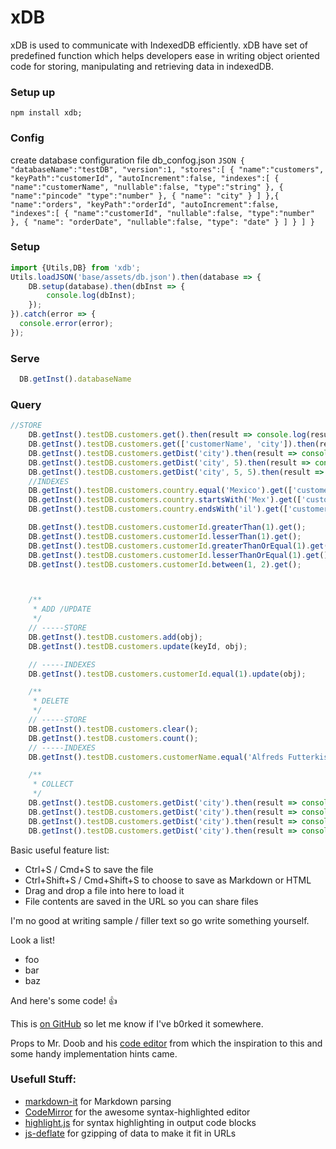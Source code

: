 # xDB

xDB is used to communicate with IndexedDB efficiently. xDB have set of predefined function which helps developers ease in writing object oriented code for storing, manipulating and retrieving data in indexedDB.

### Setup up
`
npm install xdb;
`

### Config
create database configuration file db_confog.json
`JSON
{
  "databaseName":"testDB",
  "version":1,
  "stores":[
    {
      "name":"customers",
      "keyPath":"customerId",
      "autoIncrement":false,
      "indexes":[
        {
          "name":"customerName",
          "nullable":false,
          "type":"string"
        },
        {
          "name":"pincode"
          "type":"number"
        },
        {
          "name": "city"
        }
      ]
    },{
      "name":"orders",
      "keyPath":"orderId",
      "autoIncrement":false,
      "indexes":[
        {
          "name":"customerId",
          "nullable":false,
          "type":"number"
        },
        {
            "name": "orderDate",
            "nullable":false,
            "type": "date"
        }
      ]
    }
  ]
}
`

### Setup
```javascript
import {Utils,DB} from 'xdb';
Utils.loadJSON('base/assets/db.json').then(database => {
    DB.setup(database).then(dbInst => {
        console.log(dbInst);
    });
}).catch(error => {
  console.error(error);
});
```

### Serve
```javascript
  DB.getInst().databaseName
```


### Query
```javascript
//STORE
    DB.getInst().testDB.customers.get().then(result => console.log(result));
    DB.getInst().testDB.customers.get(['customerName', 'city']).then(result => console.log(result));
    DB.getInst().testDB.customers.getDist('city').then(result => console.log(result));
    DB.getInst().testDB.customers.getDist('city', 5).then(result => console.log(result)); //limit = 5;
    DB.getInst().testDB.customers.getDist('city', 5, 5).then(result => console.log(result)); //limit = 5, start = 5;
    //INDEXES
    DB.getInst().testDB.customers.country.equal('Mexico').get(['customerName', 'City']);
    DB.getInst().testDB.customers.country.startsWith('Mex').get(['customerName', 'City']);
    DB.getInst().testDB.customers.country.endsWith('il').get(['customerName', 'City']);

    DB.getInst().testDB.customers.customerId.greaterThan(1).get();
    DB.getInst().testDB.customers.customerId.lesserThan(1).get();
    DB.getInst().testDB.customers.customerId.greaterThanOrEqual(1).get();
    DB.getInst().testDB.customers.customerId.lesserThanOrEqual(1).get();
    DB.getInst().testDB.customers.customerId.between(1, 2).get();



    /**
     * ADD /UPDATE
     */
    // -----STORE
    DB.getInst().testDB.customers.add(obj);
    DB.getInst().testDB.customers.update(keyId, obj);

    // -----INDEXES
    DB.getInst().testDB.customers.customerId.equal(1).update(obj);

    /**
     * DELETE
     */
    // -----STORE
    DB.getInst().testDB.customers.clear();
    DB.getInst().testDB.customers.count();
    // -----INDEXES
    DB.getInst().testDB.customers.customerName.equal('Alfreds Futterkiste').delete();

    /**
     * COLLECT
     */
    DB.getInst().testDB.customers.getDist('city').then(result => console.log(result.count()));
    DB.getInst().testDB.customers.getDist('city').then(result => console.log(result.avg('price')));
    DB.getInst().testDB.customers.getDist('city').then(result => console.log(result.min('price')));
    DB.getInst().testDB.customers.getDist('city').then(result => console.log(result.max('price')));
```


Basic useful feature list:

 * Ctrl+S / Cmd+S to save the file
 * Ctrl+Shift+S / Cmd+Shift+S to choose to save as Markdown or HTML
 * Drag and drop a file into here to load it
 * File contents are saved in the URL so you can share files


I'm no good at writing sample / filler text
so go write something yourself.

Look
a list!

 * foo
 * bar
 * baz

And here's some code! :+1:



This is [on GitHub](https://github.com/jbt/markdown-editor) so let me know if I've b0rked it somewhere.


Props to Mr. Doob and his [code editor](http://mrdoob.com/projects/code-editor/)
from which
the inspiration to this
and some handy implementation hints
came. 

### Usefull Stuff:

 * [markdown-it](https://github.com/markdown-it/markdown-it) for Markdown parsing
 * [CodeMirror](http://codemirror.net/) for the awesome syntax-highlighted editor
 * [highlight.js](http://softwaremaniacs.org/soft/highlight/en/) for syntax highlighting in output code blocks
 * [js-deflate](https://github.com/dankogai/js-deflate) for gzipping of data to make it fit in URLs
